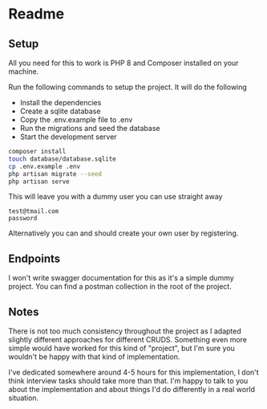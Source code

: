 # Readme

## Setup

All you need for this to work is PHP 8 and Composer installed on your machine.

Run the following commands to setup the project. It will do the following

- Install the dependencies
- Create a sqlite database
- Copy the .env.example file to .env
- Run the migrations and seed the database
- Start the development server

```bash
composer install
touch database/database.sqlite
cp .env.example .env
php artisan migrate --seed
php artisan serve
```
This will leave you with a dummy user you can use straight away

```
test@tmail.com
password
```
Alternatively you can and should create your own user by registering.

## Endpoints

I won't write swagger documentation for this as it's a simple dummy project. You can find a postman
collection in the root of the project. 

## Notes

There is not too much consistency throughout the project as I adapted slightly different approaches for different CRUDS.
Something even more simple would have worked for this kind of "project", but I'm sure you wouldn't be happy with that 
kind of implementation.

I've dedicated somewhere around 4-5 hours for this implementation, I don't think interview tasks should take more than that.
I'm happy to talk to you about the implementation and about things I'd do differently in a real world situation.
